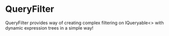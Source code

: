 # QueryFilter
QueryFilter provides way of creating complex filtering on IQueryable&lt;> with dynamic expression trees in a simple way!
